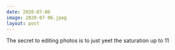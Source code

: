 ```yaml
---
date: 2020-07-06
image: 2020-07-06.jpeg
layout: post
---
```


The secret to editing photos is to just yeet the saturation up to 11
